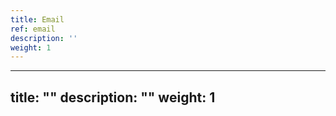 ```yaml
---
title: Email
ref: email
description: ''
weight: 1
---
```

---
title: ""
description: ""
weight: 1
---